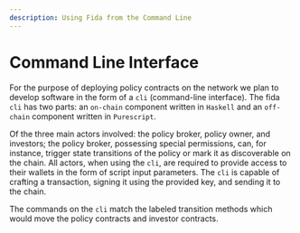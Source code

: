 ```yaml
---
description: Using Fida from the Command Line
---
```


# Command Line Interface

For the purpose of deploying policy contracts on the network we plan to develop software in the form of a `cli` (command-line interface).  The fida `cli` has two parts: an `on-chain` component written in `Haskell` and an `off-chain` component written in `Purescript`.

Of the three main actors involved: the policy broker, policy owner, and investors;  the policy broker, possessing special permissions, can, for instance, trigger state transitions of the policy or mark it as discoverable on the chain. All actors, when using the `cli`, are required to provide access to their wallets in the form of script input parameters. The `cli` is capable of crafting a transaction, signing it using the provided key, and sending it to the chain.

The commands on the `cli` match the labeled transition methods which would move the policy contracts and investor contracts.

